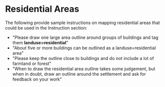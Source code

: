 
Residential Areas
==============
The following provide sample instructions on mapping residential areas that could be used in the Instruction section:

* "Please draw one large area outline around groups of buildings and tag them **landuse=residential**"
* "About five or more buildings can be outlined as a landuse=residential area" 
* "Please keep the outline close to buildings and do not include a lot of farmland or forest"
* "When to draw the residential area outline takes some judgement, but when in doubt, draw an outline around the settlement and ask for feedback on your work"